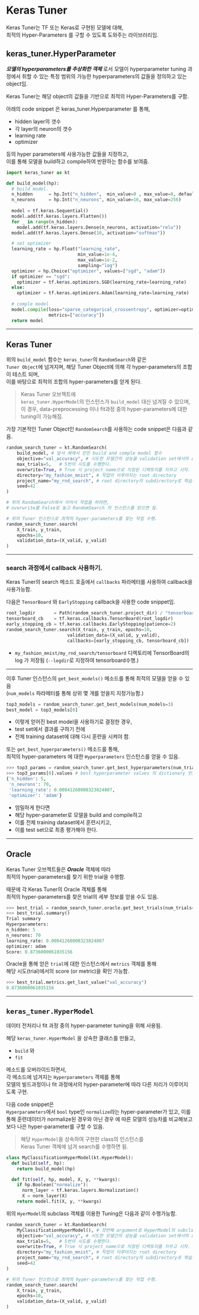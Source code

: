 # Keras Tuner

Keras Tuner는 TF 또는 Keras로 구현된 모델에 대해,  
최적의 Hyper-Parameters 를 구할 수 있도록 도와주는 라이브러리임.

## keras_tuner.HyperParameter

***모델의 hyperparameters를 추상화한 객체*** 로서
모델이 hyperparameter tuning 과정에서 취할 수 있는 
특정 범위의 가능한 hyperparameters의 값들을 정의하고 있는 object임.


Keras Tuner는 해당 object의 값들을 기반으로 최적의 Hyper-Parameters를 구함.

아래의 code snippet 은 keras_tuner.Hyperparameter 를 통해,  

* hidden layer의 갯수
* 각 layer의 neuron의 갯수
* learning rate
* optimizer 

등의 hyper parameters에 사용가능한 값들을 지정하고,  
이를 통해 모델을 build하고 compile하여 반환하는 함수를 보여줌.

```Python
import keras_tuner as kt

def build_model(hp):
  # build model.
  n_hidden      = hp.Int("n_hidden",  min_value=0 , max_value=8, default=2)
  n_neurons     = hp.Int("n_neurons", min_value=16, max_value=256)
 
  model = tf.keras.Sequential()
  model.add(tf.keras.layers.Flatten())
  for _ in range(n_hidden):
    model.add(tf.keras.layers.Dense(n_neurons, activation="relu"))
  model.add(tf.keras.layers.Dense(10, activation="softmax"))

  # set optimizer
  learning_rate = hp.Float("learning_rate", 
                           min_value=1e-4, 
                           max_value=1e-2,
                           sampling="log")
  optimizer = hp.Choice("optimizer", values=["sgd", "adam"])
  if optimizer == "sgd":
    optimizer = tf.keras.optimizers.SGD(learning_rate=learning_rate)
  else:
    optimizer = tf.keras.optimizers.Adam(learning_rate=learning_rate)
  
  # comple model
  model.compile(loss="sparse_categorical_crossentropy", optimizer=optimizer,
                metrics=["accuracy"])
  return model
```

---

## Keras Tuner

위의 `build_model` 함수는 `keras_tuner`의 `RandomSearch`와 같은  
`Tuner Object`에 넘겨지며,
해당 Tuner Object에 의해 각 hyper-parameters의 조합이 테스트 되며,  
이를 바탕으로 최적의 조합의 hyper-parameters를 얻게 된다.

> Keras Tuner 오브젝트에  
> `keras_tuner.HyperModel`의 인스턴스가
> `build_model` 대신 넘겨질 수 있으며,
> 이 경우, data-preprocessing 이나 fit과정 중의 hyper-parameters에 대한  
> tuning이 가능해짐.

가장 기본적인 Tuner Object인 `RandomSearch`를 사용하는 code snippet은 다음과 같음.

```Python
random_search_tuner = kt.RandomSearch(
    build_model, # 앞서 예에서 만든 build and comple model 함수
    objective="val_accuracy", # 시도한 모델간의 성능을 validation set에서의 accuracy로 비교.
    max_trials=5,   # 5번의 시도를 수행한다.
    overwrite=True, # True 시 project_name으로 지정된 디렉토리를 지우고 시작.
    directory="my_fashion_mnist", # 작업이 이루어지는 root directory
    project_name="my_rnd_search", # root directory의 subdirectory로 학습된 모델이 저장됨.
    seed=42
)

# 위의 RandomSearch에서 이어서 작업을 하려면,
# overwrite를 False로 놓고 RandomSearch 의 인스턴스를 얻으면 됨.

# 위의 Tuner 인스턴스로 최적의 hyper-parameters를 찾는 작업 수행.
random_search_tuner.search(
    X_train, y_train, 
    epochs=10,
    validation_data=(X_valid, y_valid)
)
```

---

### search 과정에서 callback 사용하기.

Keras Tuner의 search 메소드 호출에서 `callbacks` 파라메터를 사용하여 callback을 사용가능함.

다음은 `TensorBoard` 와 `EarlyStopping` callback을 사용한 code snippet임.

```Python
root_logdir       = Path(random_search_tuner.project_dir) / "tensorboard"
tensorboard_cb    = tf.keras.callbacks.TensorBoard(root_logdir)
early_stopping_cb = tf.keras.callbacks.EarlyStopping(patience=2)
random_search_tuner.search(X_train, y_train, epochs=10,
                       validation_data=(X_valid, y_valid),
                       callbacks=[early_stopping_cb, tensorboard_cb])
```

* `my_fashion_mnist/my_rnd_search/tensorboard` 디렉토리에 TensorBoard의 log 가 저장됨 (`--logdir`로 지정하여 tensorboard수행.)

---

이후 Tuner 인스턴스의 `get_best_models()` 메소드를 통해 최적의 모델을 얻을 수 있음  
(`num_models` 파라메터를 통해 상위 몇 개를 얻을지 지정가능함.)

```Python
top3_models = random_search_tuner.get_best_models(num_models=3)
best_model = top3_models[0]
```

* 이렇게 얻어진 best model을 사용하기로 결정한 경우,
* test set에서 결과를 구하기 전에
* 전체 training dataset에 대해 다시 훈련을 시켜야 함.

또는 `get_best_hyperparameters()` 메소드를 통해,  
최적의 hyper-parameters 에 대한 `Hyperparameters` 인스턴스를 얻을 수 있음.

```Python
>>> top3_params = random_search_tuner.get_best_hyperparameters(num_trials=3)
>>> top3_params[0].values # best hyperparameter values 의 dictionary 인스턴스.
{'n_hidden': 5,
 'n_neurons': 70,
 'learning_rate': 0.00041268008323824807,
 'optimizer': 'adam'}
```

* 엄밀하게 한다면
* 해당 hyper-parameter로 모델을 build and compile하고
* 이를 전체 training dataset에서 훈련시키고,
* 이를 test set으로 최종 평가해야 한다.

---

## Oracle

Keras Tuner 오브젝트들은 ***Oracle*** 객체에 따라  
최적의 hyper-parameters를 찾기 위한 trial을 수행함.

때문에 각 Keras Tuner의 Oracle 객체를 통해  
최적의 hyper-parameters를 찾은 trial의 세부 정보를 얻을 수도 있음.

```Python
>>> best_trial = random_search_tuner.oracle.get_best_trials(num_trials=1)[0]
>>> best_trial.summary()
Trial summary
Hyperparameters:
n_hidden: 5
n_neurons: 70
learning_rate: 0.00041268008323824807
optimizer: adam
Score: 0.8736000061035156
```

Oracle을 통해 얻은 `trial`에 대한 인스턴스에서 `metrics` 객체를 통해  
해당 시도(trial)에서의 score (or metric)을 확인 가능함.

```Python
>>> best_trial.metrics.get_last_value("val_accuracy")
0.8736000061035156
```

---

## `keras_tuner.HyperModel`

데이터 전처리나 fit 과정 중의 hyper-parameter tuning을 위해 사용됨.

해당 `keras_tuner.HyperModel` 을 상속한 클래스를 만들고,  

* `build` 와 
* `fit` 

메소드를 오버라이드하면서,  
각 메소드에 넘겨지는 `Hyperparameters` 객체를 통해  
모델의 빌드과정이나 fit 과정에서의 hyper-parameter에 따라 다른 처리가 이루어지도록 구현.

다음 code snippet은  
`Hyperparameters`에서 `bool` type인 `normalize`라는 hyper-parameter가 있고, 
이를 통해 훈련데이터가 normalize된 경우와 아닌 경우 에 따른 모델의 성능차를 비교해보고  
보다 나은 hyper-parameter를 구할 수 있음.

> 해당 `HyperModel`을 상속하여 구현한 class의 인스턴스를  
> Keras Tuner 객체에 넘겨 search를 수행하면 됨.

```Python
class MyClassificationHyperModel(kt.HyperModel):
  def build(self, hp):
    return build_model(hp)

  def fit(self, hp, model, X, y, **kwargs):
    if hp.Boolean("normalize"):
      norm_layer = tf.keras.layers.Normalization()
      X = norm_layer(X)
    return model.fit(X, y, **kwargs)
```

위의 `HyerModel`의 subclass 객체를 이용한 Tuning은 다음과 같이 수행가능함.

```Python
random_search_tuner = kt.RandomSearch(
    MyClassificationHyperModel(), # 첫번째 argument로 HyperModel의 subclass 객체 넘겨줌. 
    objective="val_accuracy", # 시도한 모델간의 성능을 validation set에서의 accuracy로 비교.
    max_trials=5,   # 5번의 시도를 수행한다.
    overwrite=True, # True 시 project_name으로 지정된 디렉토리를 지우고 시작.
    directory="my_fashion_mnist", # 작업이 이루어지는 root directory
    project_name="my_rnd_search", # root directory의 subdirectory로 학습된 모델이 저장됨.
    seed=42
)

# 위의 Tuner 인스턴스로 최적의 hyper-parameters를 찾는 작업 수행.
random_search_tuner.search(
    X_train, y_train, 
    epochs=10,
    validation_data=(X_valid, y_valid)
)
```